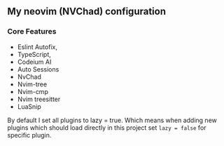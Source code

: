 ## My neovim (NVChad) configuration

### Core Features

- Eslint Autofix, 
- TypeScript, 
- Codeium AI
- Auto Sessions
- NvChad
- Nvim-tree
- Nvim-cmp
- Nvim treesitter
- LuaSnip

By default I set all plugins to lazy = true. Which means when adding new plugins which should load directly in this project set `lazy = false` for specific plugin.
